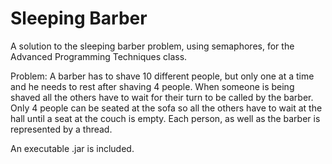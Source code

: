 # Sleeping Barber

A solution to the sleeping barber problem, using semaphores, for the Advanced Programming Techniques class.

Problem:
A barber has to shave 10 different people, but only one at a time and he needs to rest after shaving 4 people. When someone is being shaved all the others have to wait for their turn to be called by the barber. Only 4 people can be seated at the sofa so all the others have to wait at the hall until a seat at the couch is empty. Each person, as well as the barber is represented by a thread.

An executable .jar is included.
